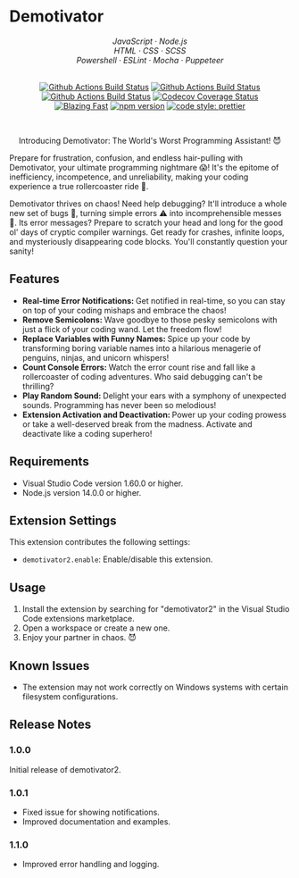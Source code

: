 # Demotivator

<p align="center">
  <em>
    JavaScript
    · Node.js
  </em>
  <br />
  <em>
    HTML
    · CSS
    · SCSS
  </em>
  <br />
  <em>
    Powershell
    · ESLint
    · Mocha
    · Puppeteer
  </em>
  <br />
  <br />
</p>

<p align="center">
  <a href="https://github.com/prettier/prettier/actions?query=workflow%3AProd+branch%3Amain">
    <img alt="Github Actions Build Status" src="https://img.shields.io/github/actions/workflow/status/prettier/prettier/prod-test.yml?label=Prod&style=flat-square"></a>
  <a href="https://github.com/prettier/prettier/actions?query=workflow%3ADev+branch%3Amain">
    <img alt="Github Actions Build Status" src="https://img.shields.io/github/actions/workflow/status/prettier/prettier/dev-test.yml?label=Dev&style=flat-square"></a>
  <a href="https://github.com/prettier/prettier/actions?query=workflow%3ALint+branch%3Amain">
    <img alt="Github Actions Build Status" src="https://img.shields.io/github/actions/workflow/status/prettier/prettier/lint.yml?label=Lint&style=flat-square"></a>
  <a href="https://codecov.io/gh/prettier/prettier">
    <img alt="Codecov Coverage Status" src="https://img.shields.io/codecov/c/github/prettier/prettier.svg?style=flat-square"></a>
    <br/>
  <a href="https://twitter.com/acdlite/status/974390255393505280">
    <img alt="Blazing Fast" src="https://img.shields.io/badge/speed-blazing%20%F0%9F%94%A5-brightgreen.svg?style=flat-square"></a>
  <a href="https://www.npmjs.com/package/prettier">
    <img alt="npm version" src="https://img.shields.io/npm/v/prettier.svg?style=flat-square"></a>
  <a href="https://www.npmjs.com/package/prettier">
    <img alt="code style: prettier" src="https://img.shields.io/badge/code_style-prettier-ff69b4.svg?style=flat-square"></a>
</p>

<br>
<p align="center"> Introducing Demotivator: The World's Worst Programming Assistant! 😈 </p>

Prepare for frustration, confusion, and endless hair-pulling with Demotivator, your ultimate programming nightmare 😱! It's the epitome of inefficiency, incompetence, and unreliability, making your coding experience a true rollercoaster ride 🎢.

Demotivator thrives on chaos! Need help debugging? It'll introduce a whole new set of bugs 🐛, turning simple errors ⚠️ into incomprehensible messes 🥴. Its error messages? Prepare to scratch your head and long for the good ol' days of cryptic compiler warnings. Get ready for crashes, infinite loops, and mysteriously disappearing code blocks. You'll constantly question your sanity!

## Features

- <b> Real-time Error Notifications: </b> Get notified in real-time, so you can stay on top of your coding mishaps and embrace the chaos!
- <b> Remove Semicolons: </b> Wave goodbye to those pesky semicolons with just a flick of your coding wand. Let the freedom flow!
- <b> Replace Variables with Funny Names: </b> Spice up your code by transforming boring variable names into a hilarious menagerie of penguins, ninjas, and unicorn whispers!
- <b> Count Console Errors: </b> Watch the error count rise and fall like a rollercoaster of coding adventures. Who said debugging can't be thrilling?
- <b> Play Random Sound: </b> Delight your ears with a symphony of unexpected sounds. Programming has never been so melodious!
- <b> Extension Activation and Deactivation: </b> Power up your coding prowess or take a well-deserved break from the madness. Activate and deactivate like a coding superhero!

## Requirements

- Visual Studio Code version 1.60.0 or higher.
- Node.js version 14.0.0 or higher.

## Extension Settings

This extension contributes the following settings:

- `demotivator2.enable`: Enable/disable this extension.

## Usage

1. Install the extension by searching for "demotivator2" in the Visual Studio Code extensions marketplace.
2. Open a workspace or create a new one.
3. Enjoy your partner in chaos. 😈

## Known Issues

- The extension may not work correctly on Windows systems with certain filesystem configurations.

## Release Notes

### 1.0.0

Initial release of demotivator2.

### 1.0.1

- Fixed issue for showing notifications.
- Improved documentation and examples.

### 1.1.0

- Improved error handling and logging.
